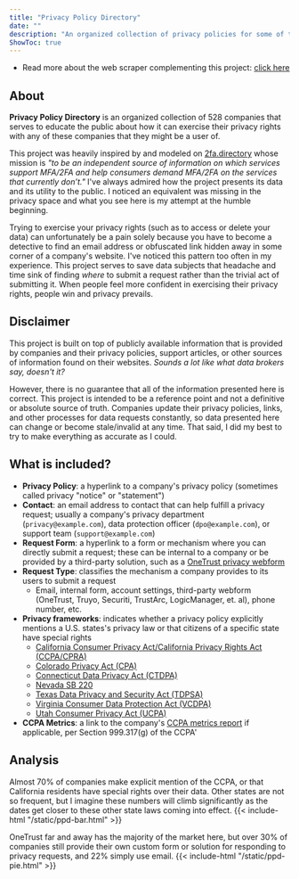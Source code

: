 ```yaml
---
title: "Privacy Policy Directory"
date: ""
description: "An organized collection of privacy policies for some of the top F500 companies and data brokers."
ShowToc: true
---
```


* Read more about the web scraper complementing this project: [click here](https://coreyst.one/projects/privacy-policy-scraper/)

## About
**Privacy Policy Directory** is an organized collection of 528 companies that serves to educate the public about how it  can exercise their privacy rights with any of these companies that they might be a user of.

This project was heavily inspired by and modeled on [2fa.directory](https://2fa.directory/) whose mission is *"to be an independent source of information on which services support MFA/2FA and help consumers demand MFA/2FA on the services that currently don’t."* I've always admired how the project presents its data and its utility to the public. I noticed an equivalent was missing in the privacy space and what you see here is my attempt at the humble beginning. 

Trying to exercise your privacy rights (such as to access or delete your data) can unfortunately be a pain solely because you have to become a detective to find an email address or obfuscated link hidden away in some corner of a company's website. I've noticed this pattern too often in my experience. This project serves to save data subjects that headache and time sink of finding *where* to submit a request rather than the trivial act of submitting it. When people feel more confident in exercising their privacy rights, people win and privacy prevails.


## Disclaimer
This project is built on top of publicly available information that is provided by companies and their privacy policies, support articles, or other sources of information found on their websites. *Sounds a lot like what data brokers say, doesn't it?* 

However, there is no guarantee that all of the information presented here is correct. This project is intended to be a reference point and not a definitive or absolute source of truth. Companies update their privacy policies, links, and other processes for data requests constantly, so data presented here can change or become stale/invalid at any time. That said, I did my best to try to make everything as accurate as I could.


## What is included?
* **Privacy Policy**: a hyperlink to a company's privacy policy (sometimes called privacy "notice" or "statement")
* **Contact**: an email address to contact that can help fulfill a privacy request; usually a company's privacy department (`privacy@example.com`), data protection officer (`dpo@example.com`), or support team (`support@example.com`)
* **Request Form**: a hyperlink to a form or mechanism where you can directly submit a request; these can be internal to a company or be provided by a third-party solution, such as a [OneTrust privacy webform](https://www.onetrust.com/products/privacy-rights-automation/)
* **Request Type**: classifies the mechanism a company provides to its users to submit a request
     * Email, internal form, account settings, third-party webform (OneTrust, Truyo, Securiti, TrustArc, LogicManager, et. al), phone number, etc.
* **Privacy frameworks**: indicates whether a privacy policy explicitly mentions a U.S. states's privacy law or that citizens of a specific state have special rights
     * [California Consumer Privacy Act/California Privacy Rights Act (CCPA/CPRA)](https://www.oag.ca.gov/privacy/ccpa)
     * [Colorado Privacy Act (CPA)](https://coag.gov/resources/colorado-privacy-act/)
     * [Connecticut Data Privacy Act (CTDPA)](https://portal.ct.gov/AG/Sections/Privacy/The-Connecticut-Data-Privacy-Act)
     * [Nevada SB 220](https://www.leg.state.nv.us/App/NELIS/REL/80th2019/Bill/6365/Text)
     * [Texas Data Privacy and Security Act (TDPSA)](https://www.osano.com/articles/texas-data-privacy-and-security-act-tdpsa)
     * [Virginia Consumer Data Protection Act (VCDPA)](https://law.lis.virginia.gov/vacode/title59.1/chapter53/)
     * [Utah Consumer Privacy Act (UCPA)](https://dcp.utah.gov/ucpa/)
* **CCPA Metrics**: a link to the company's [CCPA metrics report](https://www.onetrust.com/blog/ccpa-metric-reporting-requirement/) if applicable, per  Section 999.317(g) of the CCPA'


## Analysis
Almost 70% of companies make explicit mention of the CCPA, or that California residents have special rights over their data. Other states are not so frequent, but I imagine these numbers will climb significantly as the dates get closer 
to these other state laws coming into effect.
{{< include-html "/static/ppd-bar.html" >}}


OneTrust far and away has the majority of the market here, but over 30% of companies still provide their own custom form or solution for responding to privacy requests, and 22% simply use email.
{{< include-html "/static/ppd-pie.html" >}}
